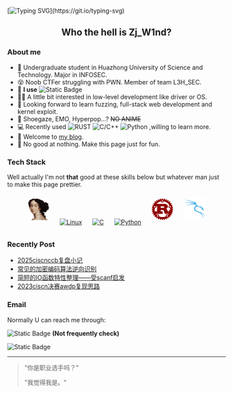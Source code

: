 [![Typing SVG](https://readme-typing-svg.demolab.com?font=Fira+Code&weight=500&size=30&duration=4000&pause=703&color=B3E0AFFF&background=CECECE00&center=true&vCenter=true&width=1000&lines=Choose+a+fucking+big+television.;Choose+life.)](https://git.io/typing-svg)
<!--EBFFE0-->
## <div align="center"> Who the hell is Zj_W1nd? </div>

### About me

- :school: Undergraduate student in Huazhong University of Science and Technology. Major in INFOSEC.
- :dizzy_face: Noob CTFer struggling with PWN. Member of team L3H_SEC.
- :ninja: **I use** ![Static Badge](https://img.shields.io/badge/Arch-blue?style=flat&logo=archlinux&logoColor=white&logoSize=auto)
- :technologist: A little bit interested in low-level development like driver or OS.
- :dart: Looking forward to learn fuzzing, full-stack web development and kernel exploit.
- :guitar: Shoegaze, EMO, Hyperpop...? ~~NO ANIME~~
- :computer: Recently used ![RUST](https://img.shields.io/badge/Rust-red?style=flat&logo=Rust&logoColor=white&logoSize=auto)  ![C/C++](https://img.shields.io/badge/C%2FC%2B%2B-blue?style=flat&logo=C&logoColor=white&logoSize=auto)  ![Python](https://img.shields.io/badge/Python-grey?style=flat&logo=python&logoColor=white&logoSize=auto) ,willing to learn more.
- :notebook: Welcome to [my blog](https://zjw1nd.github.io).
- :clown_face: No good at nothing. Make this page just for fun.


### Tech Stack
Well actually I'm not **that** good at these skills below but whatever man just to make this page prettier.
<div align="center">  
<a href="https://hex-rays.com/ida-pro" target="_blank"><img style="margin: 10px" src="/images/IDA.png" alt="Rust" height="50" /></a>  
<a href="https://www.linux.org/" target="_blank"><img style="margin: 10px" src="https://profilinator.rishav.dev/skills-assets/linux-original.svg" alt="Linux" height="50" /></a>  
<a href="https://www.cprogramming.com/" target="_blank"><img style="margin: 10px" src="https://profilinator.rishav.dev/skills-assets/c-original.svg" alt="C" height="50" /></a>  
<a href="https://www.python.org/" target="_blank"><img style="margin: 10px" src="https://profilinator.rishav.dev/skills-assets/python-original.svg" alt="Python" height="50" /></a>  
<a href="https://www.rust-lang.org/" target="_blank"><img style="margin: 10px" src="/images/rust.png" alt="Rust" height="50" /></a> 
<a href="https" target="_blank"><img style="margin: 10px" src="/images/kali.png" alt="Rust" height="50" /></a>
</div>

### Recently Post
<!-- BLOG-POST-LIST:START -->
- [2025ciscnccb复盘小记](https://zjw1nd.github.io/2025/03/17/2025ciscnccb%E5%A4%8D%E7%9B%98%E5%B0%8F%E8%AE%B0/)
- [常见的加密编码算法逆向识别](https://zjw1nd.github.io/2025/03/12/%E5%B8%B8%E8%A7%81%E7%9A%84%E5%8A%A0%E5%AF%86%E7%AE%97%E6%B3%95%E9%80%86%E5%90%91%E8%AF%86%E5%88%AB/)
- [简短的IO函数特性整理——受scanf启发](https://zjw1nd.github.io/2025/03/11/%E7%AE%80%E7%9F%AD%E7%9A%84%E8%BE%93%E5%85%A5%E8%BE%93%E5%87%BA%E5%87%BD%E6%95%B0%E7%89%B9%E6%80%A7%E6%95%B4%E7%90%86%E2%80%94%E2%80%94%E5%8F%97scanf%E5%90%AF%E5%8F%91/)
- [2023ciscn决赛awdp复现思路](https://zjw1nd.github.io/2025/03/10/2023ciscn%E5%86%B3%E8%B5%9Bawdp%E5%A4%8D%E7%8E%B0%E6%80%9D%E8%B7%AF/)
<!-- BLOG-POST-LIST:END -->

### Email
Normally U can reach me through:

<img alt="Static Badge" src="https://img.shields.io/badge/gmail-red?style=plastic&logo=Gmail&logoColor=white&logoSize=auto&link=zjl3061687415%40gmail.com"> **(Not frequently check)**

<img alt="Static Badge" src="https://img.shields.io/badge/QQmail-blue?style=plastic&logo=mailbox.org&logoColor=white&logoSize=auto&link=zj_w1nd%40qq.com">

***
> "你是职业选手吗？"
> 
> "我觉得我是。"

<!--
**ZjW1nd/ZjW1nd** is a ✨ _special_ ✨ repository because its `README.md` (this file) appears on your GitHub profile.

Here are some ideas to get you started:

- 🔭 I’m currently working on ...
- 🌱 I’m currently learning ...
- 👯 I’m looking to collaborate on ...
- 🤔 I’m looking for help with ...
- 💬 Ask me about ...
- 📫 How to reach me: ...
- 😄 Pronouns: ...
- ⚡ Fun fact: ...
-->
